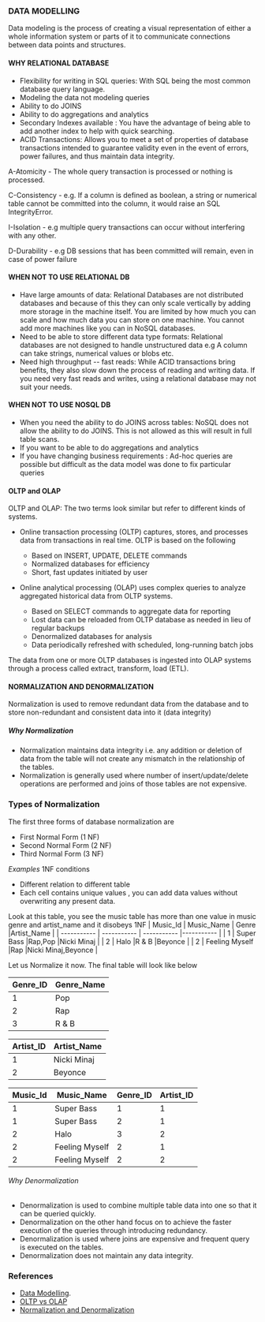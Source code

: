### DATA MODELLING 

Data modeling is the process of creating a visual representation of either a whole information system or parts of it to communicate connections between data points and structures.


#### WHY RELATIONAL DATABASE
- Flexibility for writing in SQL queries: With SQL being the most common database query language.
- Modeling the data not modeling queries
- Ability to do JOINS
- Ability to do aggregations and analytics
- Secondary Indexes available : You have the advantage of being able to add another index to help with quick searching.
- ACID Transactions: Allows you to meet a set of properties of database transactions intended to guarantee validity even in the event of errors, power failures, and thus maintain data integrity.

A-Atomicity - The whole  query transaction is processed or nothing is processed.

C-Consistency - e.g. If a column is defined as boolean, a string or numerical table cannot be committed into the column, it would raise an SQL IntegrityError.

I-Isolation - e.g multiple query transactions can occur without interfering with any other.

D-Durability - e.g  DB sessions that has been committed will remain, even in case of power failure


#### WHEN NOT TO USE RELATIONAL DB
- Have large amounts of data: Relational Databases are not distributed databases and because of this they can only scale vertically by adding more storage in the machine itself. You are limited by how much you can scale and how much data you can store on one machine. You cannot add more machines like you can in NoSQL databases.
- Need to be able to store different data type formats: Relational databases are not designed to handle unstructured data e.g  A column can take strings, numerical values or blobs etc.
- Need high throughput -- fast reads: While ACID transactions bring benefits, they also slow down the process of reading and writing data. If you need very fast reads and writes, using a relational database may not suit your needs.

#### WHEN NOT TO USE NOSQL DB

- When you need the ability to do JOINS across tables: NoSQL does not allow the ability to do JOINS. This is not allowed as this will result in full table scans.
- If you want to be able to do aggregations and analytics
- If you have changing business requirements : Ad-hoc queries are possible but difficult as the data model was done to fix particular queries




#### OLTP and OLAP
OLTP and OLAP: The two terms look similar but refer to different kinds of systems. 
- Online transaction processing (OLTP) captures, stores, and processes data from transactions in real time. 
OLTP is based on the following
    - Based on INSERT, UPDATE, DELETE commands
    - Normalized databases for efficiency
    - Short, fast updates initiated by user

- Online analytical processing (OLAP) uses complex queries to analyze aggregated historical data from OLTP systems.
    - Based on SELECT commands to aggregate data for reporting
    - Lost data can be reloaded from OLTP database as needed in lieu of regular backups
    - Denormalized databases for analysis
    - Data periodically refreshed with scheduled, long-running batch jobs

The data from one or more OLTP databases is ingested into OLAP systems through a process called extract, transform, load (ETL).



#### NORMALIZATION AND DENORMALIZATION
Normalization is used to remove redundant data from the database and to store non-redundant and consistent data into it (data integrity)

##### Why Normalization
- Normalization maintains data integrity i.e. any addition or deletion of data from the table will not create any mismatch in the relationship of the tables.
- 	Normalization is generally used where number of insert/update/delete operations are performed and joins of those tables are not expensive.

### Types of Normalization
The first three forms of database normalization are

- First Normal Form (1 NF)
- Second Normal Form (2 NF)
- Third Normal Form (3 NF)

*Examples*
1NF conditions
- Different relation to different table
- Each cell contains unique values , you can add data values without overwriting any present data.

Look at this table, you see the music table has more than one value in music genre and artist_name
and it disobeys 1NF 
| Music_Id    | Music_Name | Genre  |Artist_Name |
| ----------- | ----------- | ----------- |-----------  |
| 1     | Super Bass      |Rap,Pop       |Nicki Minaj       |
| 2    | Halo       |R & B        |Beyonce      |
| 2    | Feeling Myself       |Rap       |Nicki Minaj,Beyonce |

Let us Normalize it now.
The final table will look like below

| Genre_ID      | Genre_Name |           
| ----------- | ----------- |
| 1      | Pop       |
| 2   |  Rap        |
| 3   |  R & B       |


| Artist_ID     | Artist_Name |
| ----------- | ----------- |
| 1      | Nicki Minaj       |
| 2   | Beyonce        |


| Music_Id    | Music_Name | Genre_ID  |Artist_ID |
| ----------- | ----------- | ----------- |-----------  |
| 1     | Super Bass      |1       |1       |
| 1     | Super Bass      |2       |1       |
| 2    | Halo       |3       |2     |
| 2    | Feeling Myself       |2       |1 |
| 2    | Feeling Myself       |2       |2|

###### Why Denormalization
- Denormalization is used to combine multiple table data into one so that it can be queried quickly.
- Denormalization on the other hand focus on to achieve the faster execution of the queries through introducing redundancy.
- Denormalization is used where joins are expensive and frequent query is executed on the tables.
- Denormalization does not maintain any data integrity.


### References
- [Data Modelling](https://www.ibm.com/cloud/learn/data-modeling).
- [OLTP vs OLAP](https://www.stitchdata.com/resources/oltp-vs-olap/)
- [Normalization and Denormalization](https://www.tutorialspoint.com/difference-between-normalization-and-denormalization)